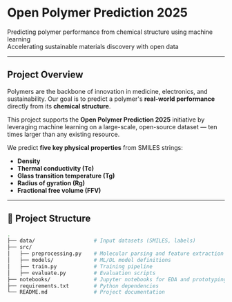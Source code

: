 # Open Polymer Prediction 2025

Predicting polymer performance from chemical structure using machine learning  
Accelerating sustainable materials discovery with open data

---

## Project Overview

Polymers are the backbone of innovation in medicine, electronics, and sustainability. Our goal is to predict a polymer's **real-world performance** directly from its **chemical structure**.

This project supports the **Open Polymer Prediction 2025** initiative by leveraging machine learning on a large-scale, open-source dataset — ten times larger than any existing resource.

We predict **five key physical properties** from SMILES strings:
-  **Density**
-  **Thermal conductivity (Tc)**
-  **Glass transition temperature (Tg)**
-  **Radius of gyration (Rg)**
-  **Fractional free volume (FFV)**

---

## 📁 Project Structure

```bash
.
├── data/                   # Input datasets (SMILES, labels)
├── src/
│   ├── preprocessing.py    # Molecular parsing and feature extraction
│   ├── models/             # ML/DL model definitions
│   ├── train.py            # Training pipeline
│   ├── evaluate.py         # Evaluation scripts
├── notebooks/              # Jupyter notebooks for EDA and prototyping
├── requirements.txt        # Python dependencies
└── README.md               # Project documentation
